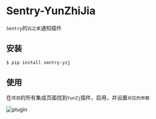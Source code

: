 # Sentry-YunZhiJia

`Sentry`的`云之家`通知插件

## 安装

```bash
$ pip install sentry-yzj
```

## 使用

在`项目`的所有集成页面找到`YunZj`插件，启用，并设置`对应的参数`

![plugin](https://github.com/slowwalkerlcr/sentry-yzj/tree/master/docs/images/setting.png)

